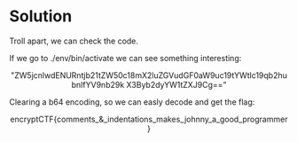 # Solution

Troll apart, we can check the code.

If we go to ./env/bin/activate we can see something interesting:

<p align="center">"ZW5jcnlwdENURntjb21tZW50c18mX2luZGVudGF0aW9uc19tYWtlc19qb2hubnlfYV9nb29k
X3Byb2dyYW1tZXJ9Cg==”</p>

Clearing a b64 encoding, so we can easly decode and get the flag:

<p align="center">encryptCTF{comments_&_indentations_makes_johnny_a_good_programmer}</p>
